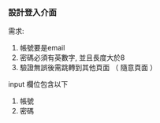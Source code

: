 ### 設計登入介面
需求:
1. 帳號要是email
2. 密碼必須有英數字, 並且長度大於8
3. 驗證無誤後需跳轉到其他頁面 （ 隨意頁面 ）

input 欄位包含以下
1. 帳號
2. 密碼

